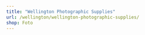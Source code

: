 ```yaml
---
title: "Wellington Photographic Supplies"
url: /wellington/wellington-photographic-supplies/
shop: Foto
---
```

